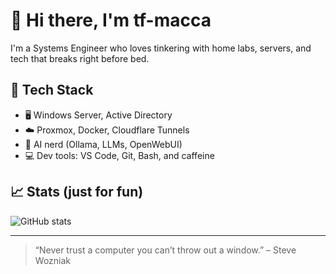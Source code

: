# 👋 Hi there, I'm tf-macca

I'm a Systems Engineer who loves tinkering with home labs, servers, and tech that breaks right before bed.

## 🧰 Tech Stack
- 🖥️ Windows Server, Active Directory
- ☁️ Proxmox, Docker, Cloudflare Tunnels
- 🧠 AI nerd (Ollama, LLMs, OpenWebUI)
- 💻 Dev tools: VS Code, Git, Bash, and caffeine

## 📈 Stats (just for fun)

![GitHub stats](https://github-readme-stats.vercel.app/api?username=tf-macca&show_icons=true)

---

> “Never trust a computer you can’t throw out a window.” – Steve Wozniak
